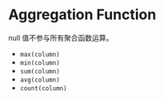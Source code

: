 # Aggregation Function

 null 值不参与所有聚合函数运算。

- `max(column)`
- `min(column)`
- `sum(column)`
- `avg(column)`
- `count(column)`